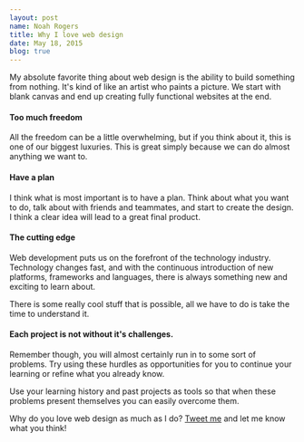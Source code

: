 ```yaml
---
layout: post
name: Noah Rogers
title: Why I love web design
date: May 18, 2015
blog: true
---
```


My absolute favorite thing about web design is the ability to build something from nothing. It's kind of like an artist who paints a picture. We start with blank canvas and end up creating fully functional websites at the end.

#### Too much freedom
All the freedom can be a little overwhelming, but if you think about it, this is one of our biggest luxuries. This is great simply because we can do almost anything we want to.


#### Have a plan
I think what is most important is to have a plan. Think about what you want to do, talk about with friends and teammates, and start to create the design. I think a clear idea will lead to a great final product.

#### The cutting edge
Web development puts us on the forefront of the technology industry. Technology changes fast, and with the continuous introduction of new platforms, frameworks and languages, there is always something new and exciting to learn about.

There is some really cool stuff that is possible, all we have to do is take the time to understand it.

#### Each project is not without it's challenges.
Remember though, you will almost certainly run in to some sort of problems. Try using these hurdles as opportunities for you to continue your learning or refine what you already know.

Use your learning history and past projects as tools so that when these problems present themselves you can easily overcome them.

Why do you love web design as much as I do? [Tweet me](https://twitter.com/treyd0r) and let me know what you think!
